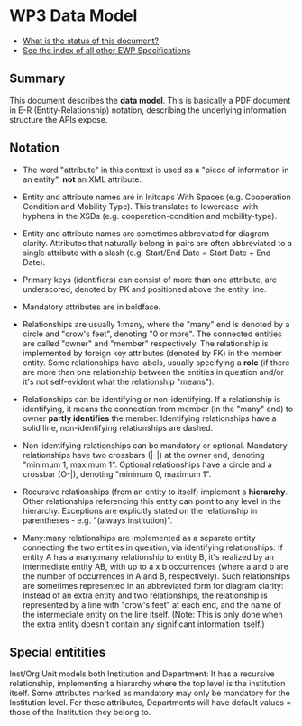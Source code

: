WP3 Data Model
==============

* [What is the status of this document?][statuses]
* [See the index of all other EWP Specifications][develhub]


Summary
-------

This document describes the **data model**. This is basically a PDF document 
in E-R (Entity-Relationship) notation, describing the underlying information
structure the APIs expose.


Notation
--------

 * The word "attribute" in this context is used as a "piece of information
   in an entity", **not** an XML attribute.

 * Entity and attribute names are in Initcaps With Spaces (e.g. Cooperation
   Condition and Mobility Type). This translates to lowercase-with-hyphens in
   the XSDs (e.g. cooperation-condition and mobility-type).

 * Entity and attribute names are sometimes abbreviated for diagram clarity.
   Attributes that naturally belong in pairs are often abbreviated to a single
   attribute with a slash (e.g. Start/End Date = Start Date + End Date).

 * Primary keys (identifiers) can consist of more than one attribute, are
   underscored, denoted by PK and positioned above the entity line.

 * Mandatory attributes are in boldface.

 * Relationships are usually 1:many, where the "many" end is denoted by
   a circle and "crow's feet", denoting "0 or more". The connected entities are
   called "owner" and "member" respectively. The relationship is implemented by
   foreign key attributes (denoted by FK) in the member entity. Some
   relationships have labels, usually specifying a **role** (if there are more
   than one relationship between the entities in question and/or it's not
   self-evident what the relationship "means").

 * Relationships can be identifying or non-identifying. If a relationship is
   identifying, it means the connection from member (in the "many" end) to
   owner **partly identifies** the member. Identifying relationships have a
   solid line, non-identifying relationships are dashed.

 * Non-identifying relationships can be mandatory or optional. Mandatory
   relationships have two crossbars (|-|) at the owner end, denoting "minimum
   1, maximum 1". Optional relationships have a circle and a crossbar (O-|),
   denoting "minimum 0, maximum 1".

 * Recursive relationships (from an entity to itself) implement a **hierarchy**.
   Other relationships referencing this entity can point to any level in the
   hierarchy. Exceptions are explicitly stated on the relationship in
   parentheses - e.g. "(always institution)".

 * Many:many relationships are implemented as a separate entity connecting the
   two entities in question, via identifying relationships: If entity A has a
   many:many relationship to entity B, it's realized by an intermediate entity
   AB, with up to a x b occurrences (where a and b are the number of occurrences
   in A and B, respectively). Such relationships are sometimes represented in an
   abbreviated form for diagram clarity: Instead of an extra entity and two
   relationships, the relationship is represented by a line with "crow's feet"
   at each end, and the name of the intermediate entity on the line itself.
   (Note: This is only done when the extra entity doesn't contain any significant
   information itself.)


Special entitities
------------------
Inst/Org Unit models both Institution and Department: It has a recursive
relationship, implementing a hierarchy where the top level is the institution
itself. Some attributes marked as mandatory may only be mandatory for the
Institution level. For these attributes, Departments will have default values
= those of the Institution they belong to.


[develhub]: http://developers.erasmuswithoutpaper.eu/
[statuses]: https://github.com/erasmus-without-paper/ewp-specs-management#statuses
[discovery-api]: https://github.com/erasmus-without-paper/ewp-specs-api-discovery
[echo]: https://github.com/erasmus-without-paper/ewp-specs-api-echo
[error-handling]: https://github.com/erasmus-without-paper/ewp-specs-architecture#error-handling

